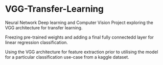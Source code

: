 # VGG-Transfer-Learning
Neural Network Deep learning and Computer Vision Project exploring the VGG architecture for transfer learning.

Freezing pre-trained weights and adding a final fully connectedd layer for linear regression classification.

Using the VGG architecture for feature extraction prior to utilising the model for a particular classification use-case from a kaggle dataset.
